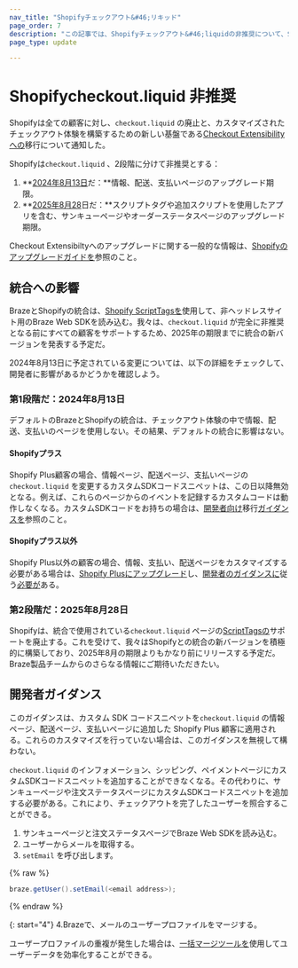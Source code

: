 ```yaml
---
nav_title: "Shopifyチェックアウト&#46;リキッド"
page_order: 7
description: "この記事では、Shopifyチェックアウト&#46;liquidの非推奨について、Shopifyとの統合への影響や開発者のためのガイダンスを含めて説明する。"
page_type: update

---
```


# Shopifycheckout.liquid 非推奨

Shopifyは全ての顧客に対し、`checkout.liquid` の廃止と、カスタマイズされたチェックアウト体験を構築するための新しい基盤である[Checkout Extensibilityへの](https://www.shopify.com/enterprise/blog/checkout-extensibility-winter-editions)移行について通知した。 

Shopifyは`checkout.liquid` 、2段階に分けて非推奨とする：

1. **[2024年8月13日](#phase-one-august-13-2024)だ：**情報、配送、支払いページのアップグレード期限。
2. **[2025年8月28](#phase-two-august-28-2025)日だ：**スクリプトタグや追加スクリプトを使用したアプリを含む、サンキューページやオーダーステータスページのアップグレード期限。

Checkout Extensibiltyへのアップグレードに関する一般的な情報は、[Shopifyのアップグレードガイドを](https://help.shopify.com/en/manual/checkout-settings/customize-checkout-configurations/checkout-extensibility)参照のこと。

## 統合への影響

BrazeとShopifyの統合は、[Shopify ScriptTagsを](https://shopify.dev/docs/apps/build/online-store/script-tag-legacy)使用して、非ヘッドレスサイト用のBraze Web SDKを読み込む。我々は、`checkout.liquid` が完全に非推奨となる前にすべての顧客をサポートするため、2025年の期限までに統合の新バージョンを発表する予定だ。 

2024年8月13日に予定されている変更については、以下の詳細をチェックして、開発者に影響があるかどうかを確認しよう。

### 第1段階だ：2024年8月13日

デフォルトのBrazeとShopifyの統合は、チェックアウト体験の中で情報、配送、支払いのページを使用しない。その結果、デフォルトの統合に影響はない。 

#### Shopifyプラス

Shopify Plus顧客の場合、情報ページ、配送ページ、支払いページの`checkout.liquid` を変更するカスタムSDKコードスニペットは、この日以降無効となる。例えば、これらのページからのイベントを記録するカスタムコードは動作しなくなる。カスタムSDKコードをお持ちの場合は、[開発者向け](#developer-guidance)移行[ガイダンスを](#developer-guidance)参照のこと。

#### Shopifyプラス以外

Shopify Plus以外の顧客の場合、情報、支払い、配送ページをカスタマイズする必要がある場合は、[Shopify Plusにアップグレード](https://help.shopify.com/en/manual/checkout-settings/customize-checkout-configurations/checkout-extensibility#eligibility)し、[開発者のガイダンスに](#developer-guidance)従う[必要が](https://help.shopify.com/en/manual/checkout-settings/customize-checkout-configurations/checkout-extensibility#eligibility)ある。

### 第2段階だ：2025年8月28日

Shopifyは、統合で使用されている`checkout.liquid` ページの[ScriptTagsの](https://shopify.dev/docs/apps/build/online-store/script-tag-legacy)サポートを廃止する。これを受けて、我々はShopifyとの統合の新バージョンを積極的に構築しており、2025年8月の期限よりもかなり前にリリースする予定だ。Braze製品チームからのさらなる情報にご期待いただきたい。 

## 開発者ガイダンス

このガイダンスは、カスタム SDK コードスニペットを`checkout.liquid` の情報ページ、配送ページ、支払いページに追加した Shopify Plus 顧客に適用される。これらのカスタマイズを行っていない場合は、このガイダンスを無視して構わない。

`checkout.liquid` のインフォメーション、シッピング、ペイメントページにカスタムSDKコードスニペットを追加することができなくなる。その代わりに、サンキューページや注文ステータスページにカスタムSDKコードスニペットを追加する必要がある。これにより、チェックアウトを完了したユーザーを照合することができる。
1. サンキューページと注文ステータスページでBraze Web SDKを読み込む。
2. ユーザーからメールを取得する。
3. `setEmail` を呼び出します。

{% raw %}
```java
braze.getUser().setEmail(<email address>);
```
{% endraw %}

{: start="4"}
4\.Brazeで、メールのユーザープロファイルをマージする。

ユーザープロファイルの重複が発生した場合は、[一括マージツールを](https://www.braze.com/docs/user_guide/engagement_tools/segments/user_profiles/duplicate_users#bulk-merging)使用してユーザーデータを効率化することができる。 
